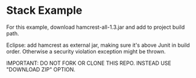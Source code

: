 #  Stack Example

For this example, download hamcrest-all-1.3.jar and add to project build path. 

Eclipse: add hamcrest as external jar, making sure it's above Junit in build order. Otherwise a security violation exception might be thrown. 

IMPORTANT: DO NOT FORK OR CLONE THIS REPO. INSTEAD USE "DOWNLOAD ZIP" OPTION. 